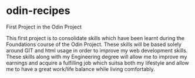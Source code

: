 # odin-recipes
First Project in the Odin Project

This first project is to consolidate skills which have been learnt during the Foundations course of the Odin Project. These skills will be based solely around GIT and html usage in order to improve my web development skills. These skills along with my Engineering degree will allow me to improve my earnings and acquire a fulfilling job which suitsa both my lifestyle and allow me to have a great work/life balance while living comfortably.
